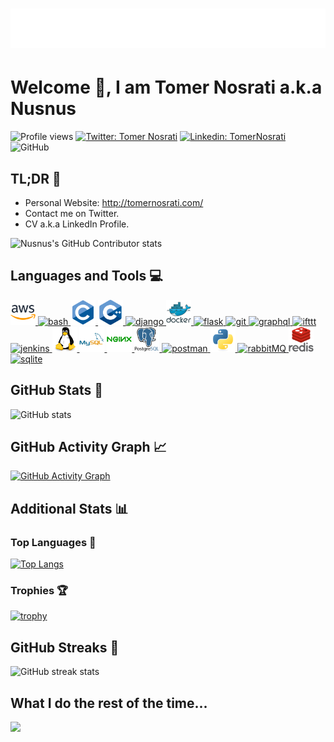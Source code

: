 <h1 align="center">
  <img src="https://raw.githubusercontent.com/nusnus/nusnus/master/name.svg" alt="Tomer Nosrati" />
</h1>

# Welcome 👋, I am Tomer Nosrati a.k.a Nusnus
![Profile views](https://komarev.com/ghpvc/?username=Nusnus&color=brightgreen)
[![Twitter: Tomer Nosrati](https://img.shields.io/twitter/follow/tomer_nosrati?style=social)](https://twitter.com/tomer_nosrati)
[![Linkedin: TomerNosrati](https://img.shields.io/badge/-TomerNosrati-blue?style=flat-square&logo=Linkedin&logoColor=white&link=https://www.linkedin.com/in/tomernosrati/)](https://www.linkedin.com/in/tomernosrati/)
<img alt="GitHub" src="https://img.shields.io/badge/dynamic/json?logo=github&label=GitHub+Followers&labelColor=282c34&color=181717&query=%24.data.totalSubs&url=https%3A%2F%2Fapi.spencerwoo.com%2Fsubstats%2F%3Fsource%3Dgithub%26queryKey%3Dnusnus&longCache=true"/>

## TL;DR 🍺
* Personal Website: http://tomernosrati.com/
* Contact me on Twitter.
* CV a.k.a LinkedIn Profile.

![Nusnus's GitHub Contributor stats](https://github-contributor-stats.vercel.app/api?username=Nusnus&theme=algolia)


## Languages and Tools 💻
<p align="left"> 
  <a href="https://aws.amazon.com" target="_blank" rel="noreferrer"> 
    <img src="https://raw.githubusercontent.com/devicons/devicon/master/icons/amazonwebservices/amazonwebservices-original-wordmark.svg" alt="aws" width="40" height="40"/> 
  </a> 
  <a href="https://www.gnu.org/software/bash/" target="_blank" rel="noreferrer"> 
    <img src="https://www.vectorlogo.zone/logos/gnu_bash/gnu_bash-icon.svg" alt="bash" width="40" height="40"/> 
  </a> 
  <a href="https://www.cprogramming.com/" target="_blank" rel="noreferrer"> 
    <img src="https://raw.githubusercontent.com/devicons/devicon/master/icons/c/c-original.svg" alt="c" width="40" height="40"/> 
  </a> 
  <a href="https://www.w3schools.com/cpp/" target="_blank" rel="noreferrer"> 
    <img src="https://raw.githubusercontent.com/devicons/devicon/master/icons/cplusplus/cplusplus-original.svg" alt="cplusplus" width="40" height="40"/> 
  </a>
  <a href="https://www.djangoproject.com/" target="_blank" rel="noreferrer"> 
    <img src="https://cdn.worldvectorlogo.com/logos/django.svg" alt="django" width="40" height="40"/> 
  </a>
  <a href="https://www.docker.com/" target="_blank" rel="noreferrer"> 
    <img src="https://raw.githubusercontent.com/devicons/devicon/master/icons/docker/docker-original-wordmark.svg" alt="docker" width="40" height="40"/> 
  </a> 
  <a href="https://flask.palletsprojects.com/" target="_blank" rel="noreferrer"> 
    <img src="https://www.vectorlogo.zone/logos/pocoo_flask/pocoo_flask-icon.svg" alt="flask" width="40" height="40"/> 
  </a> 
  <a href="https://git-scm.com/" target="_blank" rel="noreferrer"> 
    <img src="https://www.vectorlogo.zone/logos/git-scm/git-scm-icon.svg" alt="git" width="40" height="40"/> 
  </a> 
  <a href="https://graphql.org" target="_blank" rel="noreferrer"> 
    <img src="https://www.vectorlogo.zone/logos/graphql/graphql-icon.svg" alt="graphql" width="40" height="40"/> 
  </a> 
  <a href="https://ifttt.com/" target="_blank" rel="noreferrer"> <img src="https://www.vectorlogo.zone/logos/ifttt/ifttt-ar21.svg" alt="ifttt" width="40" height="40"/> 
  </a> 
  <a href="https://www.jenkins.io" target="_blank" rel="noreferrer"> 
    <img src="https://www.vectorlogo.zone/logos/jenkins/jenkins-icon.svg" alt="jenkins" width="40" height="40"/> 
  </a> 
  <a href="https://www.linux.org/" target="_blank" rel="noreferrer"> 
    <img src="https://raw.githubusercontent.com/devicons/devicon/master/icons/linux/linux-original.svg" alt="linux" width="40" height="40"/> 
  </a> 
  <a href="https://www.mysql.com/" target="_blank" rel="noreferrer"> 
    <img src="https://raw.githubusercontent.com/devicons/devicon/master/icons/mysql/mysql-original-wordmark.svg" alt="mysql" width="40" height="40"/> 
  </a> 
  <a href="https://www.nginx.com" target="_blank" rel="noreferrer"> 
    <img src="https://raw.githubusercontent.com/devicons/devicon/master/icons/nginx/nginx-original.svg" alt="nginx" width="40" height="40"/> 
  </a> 
  <a href="https://www.postgresql.org" target="_blank" rel="noreferrer"> 
    <img src="https://raw.githubusercontent.com/devicons/devicon/master/icons/postgresql/postgresql-original-wordmark.svg" alt="postgresql" width="40" height="40"/> 
  </a> 
  <a href="https://postman.com" target="_blank" rel="noreferrer"> 
    <img src="https://www.vectorlogo.zone/logos/getpostman/getpostman-icon.svg" alt="postman" width="40" height="40"/> 
  </a> 
  <a href="https://www.python.org" target="_blank" rel="noreferrer"> 
    <img src="https://raw.githubusercontent.com/devicons/devicon/master/icons/python/python-original.svg" alt="python" width="40" height="40"/> 
  </a> 
  <a href="https://www.rabbitmq.com" target="_blank" rel="noreferrer"> 
    <img src="https://www.vectorlogo.zone/logos/rabbitmq/rabbitmq-icon.svg" alt="rabbitMQ" width="40" height="40"/> 
  </a> 
  <a href="https://redis.io" target="_blank" rel="noreferrer"> 
    <img src="https://raw.githubusercontent.com/devicons/devicon/master/icons/redis/redis-original-wordmark.svg" alt="redis" width="40" height="40"/> 
  </a> 
  <a href="https://www.sqlite.org/" target="_blank" rel="noreferrer"> 
    <img src="https://www.vectorlogo.zone/logos/sqlite/sqlite-icon.svg" alt="sqlite" width="40" height="40"/> 
  </a> 
</p>

## GitHub Stats 👀
![GitHub stats](https://github-readme-stats.vercel.app/api?username=Nusnus&show_icons=true&hide=stars&count_private=true&show_icons=true&theme=algolia&border_radius=20)

## GitHub Activity Graph 📈
[![GitHub Activity Graph](https://github-readme-activity-graph.cyclic.app/graph?username=Nusnus&theme=github-compact)](https://github.com/Nusnus/github-readme-activity-graph)

## Additional Stats 📊
### Top Languages 👅
[![Top Langs](https://github-readme-stats.vercel.app/api/top-langs/?username=Nusnus&layout=compact&show_icons=true&theme=algolia&border_radius=20)](https://github.com/anuraghazra/github-readme-stats)
### Trophies 🏆
[![trophy](https://github-profile-trophy.vercel.app/?username=Nusnus&count_private=true&theme=algolia&border_radius=20)](https://github.com/ryo-ma/github-profile-trophy)
## GitHub Streaks 🎳
![GitHub streak stats](https://github-readme-streak-stats.herokuapp.com/?user=Nusnus&count_private=true&theme=algolia&border_radius=20)

## What I do the rest of the time...
<img src="https://github.com/saadeghi/saadeghi/blob/master/dino.gif" width="700" >

